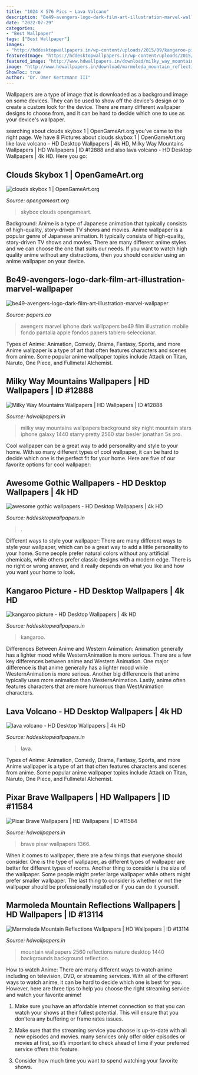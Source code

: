 ```yaml
---
title: "1024 X 576 Pics ~ Lava Volcano"
description: "Be49-avengers-logo-dark-film-art-illustration-marvel-wallpaper"
date: "2022-07-29"
categories:
- "Best Wallpaper"
tags: ["Best Wallpaper"]
images:
- "http://hddesktopwallpapers.in/wp-content/uploads/2015/09/kangaroo-picture-680x425.jpg"
featuredImage: "https://hddesktopwallpapers.in/wp-content/uploads/2015/07/awesome-gothic-wallpapers-1280x500.jpg"
featured_image: "http://www.hdwallpapers.in/download/milky_way_mountains-2560x1440.jpg"
image: "http://www.hdwallpapers.in/download/marmoleda_mountain_reflections-2560x1440.jpg"
ShowToc: true
author: "Dr. Omer Kertzmann III"
---
```



Wallpapers are a type of image that is downloaded as a background image on some devices. They can be used to show off the device's design or to create a custom look for the device. There are many different wallpaper designs to choose from, and it can be hard to decide which one to use as your device's wallpaper.

	

		
searching about clouds skybox 1 | OpenGameArt.org you've came to the right page. We have 8 Pictures about clouds skybox 1 | OpenGameArt.org like lava volcano - HD Desktop Wallpapers | 4k HD, Milky Way Mountains Wallpapers | HD Wallpapers | ID #12888 and also lava volcano - HD Desktop Wallpapers | 4k HD. Here you go:
		
    
## Clouds Skybox 1 | OpenGameArt.org

<img loading=lazy src="https://opengameart.org/sites/default/files/allclouds1no.jpg" onerror="this.onerror=null;this.src='https://tse1.mm.bing.net/th?id=OIP.5t7NMOhNyTiu2AJzGZnnYwHaE8&amp;pid=15.1';" alt="clouds skybox 1 | OpenGameArt.org">

_Source: opengameart.org_

>skybox clouds opengameart. 

	

Background: Anime is a type of Japanese animation that typically consists of high-quality, story-driven TV shows and movies.
Anime wallpaper is a popular genre of Japanese animation. It typically consists of high-quality, story-driven TV shows and movies. There are many different anime styles and we can choose the one that suits our needs. If you want to watch high quality anime without any distractions, then you should consider using an anime wallpaper on your device.

    
## Be49-avengers-logo-dark-film-art-illustration-marvel-wallpaper

<img loading=lazy src="http://papers.co/wallpaper/papers.co-be49-avengers-logo-dark-film-art-illustration-marvel-34-iphone6-plus-wallpaper.jpg" onerror="this.onerror=null;this.src='https://tse1.mm.bing.net/th?id=OIP.TmDbdlz3jeRbK8r12NfIYgHaNK&amp;pid=15.1';" alt="be49-avengers-logo-dark-film-art-illustration-marvel-wallpaper">

_Source: papers.co_

>avengers marvel iphone dark wallpapers be49 film illustration mobile fondo pantalla apple fondos papers tablero seleccionar. 

	

Types of Anime: Animation, Comedy, Drama, Fantasy, Sports, and more
Anime wallpaper is a type of art that often features characters and scenes from anime. Some popular anime wallpaper topics include Attack on Titan, Naruto, One Piece, and Fullmetal Alchemist.

    
## Milky Way Mountains Wallpapers | HD Wallpapers | ID #12888

<img loading=lazy src="http://www.hdwallpapers.in/download/milky_way_mountains-2560x1440.jpg" onerror="this.onerror=null;this.src='https://tse1.mm.bing.net/th?id=OIP.gKHChFquecm0fZMzyT22RwHaEK&amp;pid=15.1';" alt="Milky Way Mountains Wallpapers | HD Wallpapers | ID #12888">

_Source: hdwallpapers.in_

>milky way mountains wallpapers background sky night mountain stars iphone galaxy 1440 starry pretty 2560 star besler jonathan 5s pro. 

	

Cool wallpaper can be a great way to add personality and style to your home. With so many different types of cool wallpaper, it can be hard to decide which one is the perfect fit for your home. Here are five of our favorite options for cool wallpaper: 

    
## Awesome Gothic Wallpapers - HD Desktop Wallpapers | 4k HD

<img loading=lazy src="https://hddesktopwallpapers.in/wp-content/uploads/2015/07/awesome-gothic-wallpapers-1280x500.jpg" onerror="this.onerror=null;this.src='https://tse1.mm.bing.net/th?id=OIP.hLsWjQZX3jGTdWyM5wgPnAHaC5&amp;pid=15.1';" alt="awesome gothic wallpapers - HD Desktop Wallpapers | 4k HD">

_Source: hddesktopwallpapers.in_

>. 

	

Different ways to style your wallpaper:
There are many different ways to style your wallpaper, which can be a great way to add a little personality to your home. Some people prefer natural colors without any artificial chemicals, while others prefer classic designs with a modern edge. There is no right or wrong answer, and it really depends on what you like and how you want your home to look.

    
## Kangaroo Picture - HD Desktop Wallpapers | 4k HD

<img loading=lazy src="http://hddesktopwallpapers.in/wp-content/uploads/2015/09/kangaroo-picture-680x425.jpg" onerror="this.onerror=null;this.src='https://tse2.mm.bing.net/th?id=OIP._cInyEKl4K50f1xLjQh6ygHaEo&amp;pid=15.1';" alt="kangaroo picture - HD Desktop Wallpapers | 4k HD">

_Source: hddesktopwallpapers.in_

>kangaroo. 

	

Differences Between Anime and Western Animation: Animation generally has a lighter mood while WesternAnimation is more serious.
There are a few key differences between anime and Western Animation. One major difference is that anime generally has a lighter mood while WesternAnimation is more serious. Another big difference is that anime typically uses more animation than WesternAnimation. Lastly, anime often features characters that are more humorous than WestAnimation characters.

    
## Lava Volcano - HD Desktop Wallpapers | 4k HD

<img loading=lazy src="https://hddesktopwallpapers.in/wp-content/uploads/2015/09/lava-volcano-680x425.jpg" onerror="this.onerror=null;this.src='https://tse3.mm.bing.net/th?id=OIP.BIP_Q1tDoAjWoBxUMai06gHaEo&amp;pid=15.1';" alt="lava volcano - HD Desktop Wallpapers | 4k HD">

_Source: hddesktopwallpapers.in_

>lava. 

	

Types of Anime: Animation, Comedy, Drama, Fantasy, Sports, and more
Anime wallpaper is a type of art that often features characters and scenes from anime. Some popular anime wallpaper topics include Attack on Titan, Naruto, One Piece, and Fullmetal Alchemist.

    
## Pixar Brave Wallpapers | HD Wallpapers | ID #11584

<img loading=lazy src="http://www.hdwallpapers.in/download/pixar_brave-1366x768.jpg" onerror="this.onerror=null;this.src='https://tse3.mm.bing.net/th?id=OIP.eGj1CJ7B_ulRr7hdUDxi_wHaEK&amp;pid=15.1';" alt="Pixar Brave Wallpapers | HD Wallpapers | ID #11584">

_Source: hdwallpapers.in_

>brave pixar wallpapers 1366. 

	

When it comes to wallpaper, there are a few things that everyone should consider. One is the type of wallpaper, as different types of wallpaper are better for different types of rooms. Another thing to consider is the size of the wallpaper. Some people might prefer large wallpaper while others might prefer smaller wallpaper. The last thing to consider is whether or not the wallpaper should be professionally installed or if you can do it yourself.

    
## Marmoleda Mountain Reflections Wallpapers | HD Wallpapers | ID #13114

<img loading=lazy src="http://www.hdwallpapers.in/download/marmoleda_mountain_reflections-2560x1440.jpg" onerror="this.onerror=null;this.src='https://tse2.mm.bing.net/th?id=OIP.DewgGbD5iUcJgGKmdWs2yAHaEK&amp;pid=15.1';" alt="Marmoleda Mountain Reflections Wallpapers | HD Wallpapers | ID #13114">

_Source: hdwallpapers.in_

>mountain wallpapers 2560 reflections nature desktop 1440 backgrounds background reflection. 

	

How to watch Anime: There are many different ways to watch anime including on television, DVD, or streaming services.
With all of the different ways to watch anime, it can be hard to decide which one is best for you. However, here are three tips to help you choose the right streaming service and watch your favorite anime!
1. Make sure you have an affordable internet connection so that you can watch your shows at their fullest potential. This will ensure that you don’tera any buffering or frame rates issues.

2. Make sure that the streaming service you choose is up-to-date with all new episodes and movies. many services only offer older episodes or movies at first, so it’s important to check ahead of time if your preferred service offers this feature.

3. Consider how much time you want to spend watching your favorite shows.

